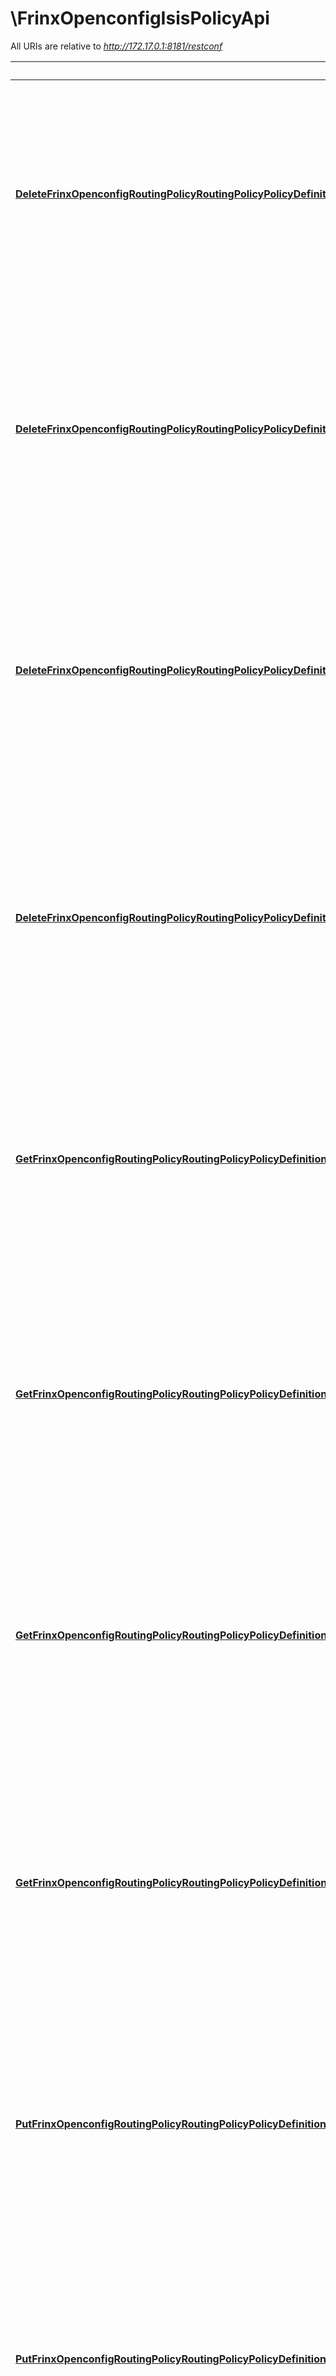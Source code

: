 # \FrinxOpenconfigIsisPolicyApi

All URIs are relative to *http://172.17.0.1:8181/restconf*

Method | HTTP request | Description
------------- | ------------- | -------------
[**DeleteFrinxOpenconfigRoutingPolicyRoutingPolicyPolicyDefinitionsPolicyDefinitionStatementsStatementActionsIsisActions**](FrinxOpenconfigIsisPolicyApi.md#DeleteFrinxOpenconfigRoutingPolicyRoutingPolicyPolicyDefinitionsPolicyDefinitionStatementsStatementActionsIsisActions) | **Delete** /config/network-topology:network-topology/network-topology:topology/unified/network-topology:node/{node-id}/yang-ext:mount/frinx-openconfig-routing-policy:routing-policy/frinx-openconfig-routing-policy:policy-definitions/frinx-openconfig-routing-policy:policy-definition/{name}/frinx-openconfig-routing-policy:statements/frinx-openconfig-routing-policy:statement/{statement-name}/frinx-openconfig-routing-policy:actions/frinx-openconfig-isis-policy:isis-actions/ | 
[**DeleteFrinxOpenconfigRoutingPolicyRoutingPolicyPolicyDefinitionsPolicyDefinitionStatementsStatementActionsIsisActionsConfig**](FrinxOpenconfigIsisPolicyApi.md#DeleteFrinxOpenconfigRoutingPolicyRoutingPolicyPolicyDefinitionsPolicyDefinitionStatementsStatementActionsIsisActionsConfig) | **Delete** /config/network-topology:network-topology/network-topology:topology/unified/network-topology:node/{node-id}/yang-ext:mount/frinx-openconfig-routing-policy:routing-policy/frinx-openconfig-routing-policy:policy-definitions/frinx-openconfig-routing-policy:policy-definition/{name}/frinx-openconfig-routing-policy:statements/frinx-openconfig-routing-policy:statement/{statement-name}/frinx-openconfig-routing-policy:actions/frinx-openconfig-isis-policy:isis-actions/frinx-openconfig-isis-policy:config/ | 
[**DeleteFrinxOpenconfigRoutingPolicyRoutingPolicyPolicyDefinitionsPolicyDefinitionStatementsStatementConditionsIsisConditions**](FrinxOpenconfigIsisPolicyApi.md#DeleteFrinxOpenconfigRoutingPolicyRoutingPolicyPolicyDefinitionsPolicyDefinitionStatementsStatementConditionsIsisConditions) | **Delete** /config/network-topology:network-topology/network-topology:topology/unified/network-topology:node/{node-id}/yang-ext:mount/frinx-openconfig-routing-policy:routing-policy/frinx-openconfig-routing-policy:policy-definitions/frinx-openconfig-routing-policy:policy-definition/{name}/frinx-openconfig-routing-policy:statements/frinx-openconfig-routing-policy:statement/{statement-name}/frinx-openconfig-routing-policy:conditions/frinx-openconfig-isis-policy:isis-conditions/ | 
[**DeleteFrinxOpenconfigRoutingPolicyRoutingPolicyPolicyDefinitionsPolicyDefinitionStatementsStatementConditionsIsisConditionsConfig**](FrinxOpenconfigIsisPolicyApi.md#DeleteFrinxOpenconfigRoutingPolicyRoutingPolicyPolicyDefinitionsPolicyDefinitionStatementsStatementConditionsIsisConditionsConfig) | **Delete** /config/network-topology:network-topology/network-topology:topology/unified/network-topology:node/{node-id}/yang-ext:mount/frinx-openconfig-routing-policy:routing-policy/frinx-openconfig-routing-policy:policy-definitions/frinx-openconfig-routing-policy:policy-definition/{name}/frinx-openconfig-routing-policy:statements/frinx-openconfig-routing-policy:statement/{statement-name}/frinx-openconfig-routing-policy:conditions/frinx-openconfig-isis-policy:isis-conditions/frinx-openconfig-isis-policy:config/ | 
[**GetFrinxOpenconfigRoutingPolicyRoutingPolicyPolicyDefinitionsPolicyDefinitionStatementsStatementActionsIsisActions**](FrinxOpenconfigIsisPolicyApi.md#GetFrinxOpenconfigRoutingPolicyRoutingPolicyPolicyDefinitionsPolicyDefinitionStatementsStatementActionsIsisActions) | **Get** /config/network-topology:network-topology/network-topology:topology/unified/network-topology:node/{node-id}/yang-ext:mount/frinx-openconfig-routing-policy:routing-policy/frinx-openconfig-routing-policy:policy-definitions/frinx-openconfig-routing-policy:policy-definition/{name}/frinx-openconfig-routing-policy:statements/frinx-openconfig-routing-policy:statement/{statement-name}/frinx-openconfig-routing-policy:actions/frinx-openconfig-isis-policy:isis-actions/ | 
[**GetFrinxOpenconfigRoutingPolicyRoutingPolicyPolicyDefinitionsPolicyDefinitionStatementsStatementActionsIsisActionsConfig**](FrinxOpenconfigIsisPolicyApi.md#GetFrinxOpenconfigRoutingPolicyRoutingPolicyPolicyDefinitionsPolicyDefinitionStatementsStatementActionsIsisActionsConfig) | **Get** /config/network-topology:network-topology/network-topology:topology/unified/network-topology:node/{node-id}/yang-ext:mount/frinx-openconfig-routing-policy:routing-policy/frinx-openconfig-routing-policy:policy-definitions/frinx-openconfig-routing-policy:policy-definition/{name}/frinx-openconfig-routing-policy:statements/frinx-openconfig-routing-policy:statement/{statement-name}/frinx-openconfig-routing-policy:actions/frinx-openconfig-isis-policy:isis-actions/frinx-openconfig-isis-policy:config/ | 
[**GetFrinxOpenconfigRoutingPolicyRoutingPolicyPolicyDefinitionsPolicyDefinitionStatementsStatementConditionsIsisConditions**](FrinxOpenconfigIsisPolicyApi.md#GetFrinxOpenconfigRoutingPolicyRoutingPolicyPolicyDefinitionsPolicyDefinitionStatementsStatementConditionsIsisConditions) | **Get** /config/network-topology:network-topology/network-topology:topology/unified/network-topology:node/{node-id}/yang-ext:mount/frinx-openconfig-routing-policy:routing-policy/frinx-openconfig-routing-policy:policy-definitions/frinx-openconfig-routing-policy:policy-definition/{name}/frinx-openconfig-routing-policy:statements/frinx-openconfig-routing-policy:statement/{statement-name}/frinx-openconfig-routing-policy:conditions/frinx-openconfig-isis-policy:isis-conditions/ | 
[**GetFrinxOpenconfigRoutingPolicyRoutingPolicyPolicyDefinitionsPolicyDefinitionStatementsStatementConditionsIsisConditionsConfig**](FrinxOpenconfigIsisPolicyApi.md#GetFrinxOpenconfigRoutingPolicyRoutingPolicyPolicyDefinitionsPolicyDefinitionStatementsStatementConditionsIsisConditionsConfig) | **Get** /config/network-topology:network-topology/network-topology:topology/unified/network-topology:node/{node-id}/yang-ext:mount/frinx-openconfig-routing-policy:routing-policy/frinx-openconfig-routing-policy:policy-definitions/frinx-openconfig-routing-policy:policy-definition/{name}/frinx-openconfig-routing-policy:statements/frinx-openconfig-routing-policy:statement/{statement-name}/frinx-openconfig-routing-policy:conditions/frinx-openconfig-isis-policy:isis-conditions/frinx-openconfig-isis-policy:config/ | 
[**PutFrinxOpenconfigRoutingPolicyRoutingPolicyPolicyDefinitionsPolicyDefinitionStatementsStatementActionsIsisActions**](FrinxOpenconfigIsisPolicyApi.md#PutFrinxOpenconfigRoutingPolicyRoutingPolicyPolicyDefinitionsPolicyDefinitionStatementsStatementActionsIsisActions) | **Put** /config/network-topology:network-topology/network-topology:topology/unified/network-topology:node/{node-id}/yang-ext:mount/frinx-openconfig-routing-policy:routing-policy/frinx-openconfig-routing-policy:policy-definitions/frinx-openconfig-routing-policy:policy-definition/{name}/frinx-openconfig-routing-policy:statements/frinx-openconfig-routing-policy:statement/{statement-name}/frinx-openconfig-routing-policy:actions/frinx-openconfig-isis-policy:isis-actions/ | 
[**PutFrinxOpenconfigRoutingPolicyRoutingPolicyPolicyDefinitionsPolicyDefinitionStatementsStatementActionsIsisActionsConfig**](FrinxOpenconfigIsisPolicyApi.md#PutFrinxOpenconfigRoutingPolicyRoutingPolicyPolicyDefinitionsPolicyDefinitionStatementsStatementActionsIsisActionsConfig) | **Put** /config/network-topology:network-topology/network-topology:topology/unified/network-topology:node/{node-id}/yang-ext:mount/frinx-openconfig-routing-policy:routing-policy/frinx-openconfig-routing-policy:policy-definitions/frinx-openconfig-routing-policy:policy-definition/{name}/frinx-openconfig-routing-policy:statements/frinx-openconfig-routing-policy:statement/{statement-name}/frinx-openconfig-routing-policy:actions/frinx-openconfig-isis-policy:isis-actions/frinx-openconfig-isis-policy:config/ | 
[**PutFrinxOpenconfigRoutingPolicyRoutingPolicyPolicyDefinitionsPolicyDefinitionStatementsStatementConditionsIsisConditions**](FrinxOpenconfigIsisPolicyApi.md#PutFrinxOpenconfigRoutingPolicyRoutingPolicyPolicyDefinitionsPolicyDefinitionStatementsStatementConditionsIsisConditions) | **Put** /config/network-topology:network-topology/network-topology:topology/unified/network-topology:node/{node-id}/yang-ext:mount/frinx-openconfig-routing-policy:routing-policy/frinx-openconfig-routing-policy:policy-definitions/frinx-openconfig-routing-policy:policy-definition/{name}/frinx-openconfig-routing-policy:statements/frinx-openconfig-routing-policy:statement/{statement-name}/frinx-openconfig-routing-policy:conditions/frinx-openconfig-isis-policy:isis-conditions/ | 
[**PutFrinxOpenconfigRoutingPolicyRoutingPolicyPolicyDefinitionsPolicyDefinitionStatementsStatementConditionsIsisConditionsConfig**](FrinxOpenconfigIsisPolicyApi.md#PutFrinxOpenconfigRoutingPolicyRoutingPolicyPolicyDefinitionsPolicyDefinitionStatementsStatementConditionsIsisConditionsConfig) | **Put** /config/network-topology:network-topology/network-topology:topology/unified/network-topology:node/{node-id}/yang-ext:mount/frinx-openconfig-routing-policy:routing-policy/frinx-openconfig-routing-policy:policy-definitions/frinx-openconfig-routing-policy:policy-definition/{name}/frinx-openconfig-routing-policy:statements/frinx-openconfig-routing-policy:statement/{statement-name}/frinx-openconfig-routing-policy:conditions/frinx-openconfig-isis-policy:isis-conditions/frinx-openconfig-isis-policy:config/ | 


# **DeleteFrinxOpenconfigRoutingPolicyRoutingPolicyPolicyDefinitionsPolicyDefinitionStatementsStatementActionsIsisActions**
> DeleteFrinxOpenconfigRoutingPolicyRoutingPolicyPolicyDefinitionsPolicyDefinitionStatementsStatementActionsIsisActions(ctx, name, statementName, nodeId)


removes frinx.openconfig.isis.policy.isisactions.IsisActions

### Required Parameters

Name | Type | Description  | Notes
------------- | ------------- | ------------- | -------------
 **ctx** | **context.Context** | context for authentication, logging, cancellation, deadlines, tracing, etc.
  **name** | **string**| Id of policy-definition | 
  **statementName** | **string**| Id of statement | 
  **nodeId** | **string**|  | 

### Return type

 (empty response body)

### Authorization

[basicAuth](../README.md#basicAuth)

### HTTP request headers

 - **Content-Type**: application/json, application/xml
 - **Accept**: application/json, application/xml

[[Back to top]](#) [[Back to API list]](../README.md#documentation-for-api-endpoints) [[Back to Model list]](../README.md#documentation-for-models) [[Back to README]](../README.md)

# **DeleteFrinxOpenconfigRoutingPolicyRoutingPolicyPolicyDefinitionsPolicyDefinitionStatementsStatementActionsIsisActionsConfig**
> DeleteFrinxOpenconfigRoutingPolicyRoutingPolicyPolicyDefinitionsPolicyDefinitionStatementsStatementActionsIsisActionsConfig(ctx, name, statementName, nodeId)


removes frinx.openconfig.isis.policy.isisactions.isisactions.Config

### Required Parameters

Name | Type | Description  | Notes
------------- | ------------- | ------------- | -------------
 **ctx** | **context.Context** | context for authentication, logging, cancellation, deadlines, tracing, etc.
  **name** | **string**| Id of policy-definition | 
  **statementName** | **string**| Id of statement | 
  **nodeId** | **string**|  | 

### Return type

 (empty response body)

### Authorization

[basicAuth](../README.md#basicAuth)

### HTTP request headers

 - **Content-Type**: application/json, application/xml
 - **Accept**: application/json, application/xml

[[Back to top]](#) [[Back to API list]](../README.md#documentation-for-api-endpoints) [[Back to Model list]](../README.md#documentation-for-models) [[Back to README]](../README.md)

# **DeleteFrinxOpenconfigRoutingPolicyRoutingPolicyPolicyDefinitionsPolicyDefinitionStatementsStatementConditionsIsisConditions**
> DeleteFrinxOpenconfigRoutingPolicyRoutingPolicyPolicyDefinitionsPolicyDefinitionStatementsStatementConditionsIsisConditions(ctx, name, statementName, nodeId)


removes frinx.openconfig.isis.policy.isismatchconditions.IsisConditions

### Required Parameters

Name | Type | Description  | Notes
------------- | ------------- | ------------- | -------------
 **ctx** | **context.Context** | context for authentication, logging, cancellation, deadlines, tracing, etc.
  **name** | **string**| Id of policy-definition | 
  **statementName** | **string**| Id of statement | 
  **nodeId** | **string**|  | 

### Return type

 (empty response body)

### Authorization

[basicAuth](../README.md#basicAuth)

### HTTP request headers

 - **Content-Type**: application/json, application/xml
 - **Accept**: application/json, application/xml

[[Back to top]](#) [[Back to API list]](../README.md#documentation-for-api-endpoints) [[Back to Model list]](../README.md#documentation-for-models) [[Back to README]](../README.md)

# **DeleteFrinxOpenconfigRoutingPolicyRoutingPolicyPolicyDefinitionsPolicyDefinitionStatementsStatementConditionsIsisConditionsConfig**
> DeleteFrinxOpenconfigRoutingPolicyRoutingPolicyPolicyDefinitionsPolicyDefinitionStatementsStatementConditionsIsisConditionsConfig(ctx, name, statementName, nodeId)


removes frinx.openconfig.isis.policy.isismatchconditions.isisconditions.Config

### Required Parameters

Name | Type | Description  | Notes
------------- | ------------- | ------------- | -------------
 **ctx** | **context.Context** | context for authentication, logging, cancellation, deadlines, tracing, etc.
  **name** | **string**| Id of policy-definition | 
  **statementName** | **string**| Id of statement | 
  **nodeId** | **string**|  | 

### Return type

 (empty response body)

### Authorization

[basicAuth](../README.md#basicAuth)

### HTTP request headers

 - **Content-Type**: application/json, application/xml
 - **Accept**: application/json, application/xml

[[Back to top]](#) [[Back to API list]](../README.md#documentation-for-api-endpoints) [[Back to Model list]](../README.md#documentation-for-models) [[Back to README]](../README.md)

# **GetFrinxOpenconfigRoutingPolicyRoutingPolicyPolicyDefinitionsPolicyDefinitionStatementsStatementActionsIsisActions**
> FrinxOpenconfigIsisPolicyIsisactionsIsisActionsResponse GetFrinxOpenconfigRoutingPolicyRoutingPolicyPolicyDefinitionsPolicyDefinitionStatementsStatementActionsIsisActions(ctx, name, statementName, nodeId)


### Required Parameters

Name | Type | Description  | Notes
------------- | ------------- | ------------- | -------------
 **ctx** | **context.Context** | context for authentication, logging, cancellation, deadlines, tracing, etc.
  **name** | **string**| Id of policy-definition | 
  **statementName** | **string**| Id of statement | 
  **nodeId** | **string**|  | 

### Return type

[**FrinxOpenconfigIsisPolicyIsisactionsIsisActionsResponse**](frinx.openconfig.isis.policy.isisactions.IsisActions.response.md)

### Authorization

[basicAuth](../README.md#basicAuth)

### HTTP request headers

 - **Content-Type**: application/json, application/xml
 - **Accept**: application/json, application/xml

[[Back to top]](#) [[Back to API list]](../README.md#documentation-for-api-endpoints) [[Back to Model list]](../README.md#documentation-for-models) [[Back to README]](../README.md)

# **GetFrinxOpenconfigRoutingPolicyRoutingPolicyPolicyDefinitionsPolicyDefinitionStatementsStatementActionsIsisActionsConfig**
> FrinxOpenconfigIsisPolicyIsisactionsIsisactionsConfigResponse GetFrinxOpenconfigRoutingPolicyRoutingPolicyPolicyDefinitionsPolicyDefinitionStatementsStatementActionsIsisActionsConfig(ctx, name, statementName, nodeId)


### Required Parameters

Name | Type | Description  | Notes
------------- | ------------- | ------------- | -------------
 **ctx** | **context.Context** | context for authentication, logging, cancellation, deadlines, tracing, etc.
  **name** | **string**| Id of policy-definition | 
  **statementName** | **string**| Id of statement | 
  **nodeId** | **string**|  | 

### Return type

[**FrinxOpenconfigIsisPolicyIsisactionsIsisactionsConfigResponse**](frinx.openconfig.isis.policy.isisactions.isisactions.Config.response.md)

### Authorization

[basicAuth](../README.md#basicAuth)

### HTTP request headers

 - **Content-Type**: application/json, application/xml
 - **Accept**: application/json, application/xml

[[Back to top]](#) [[Back to API list]](../README.md#documentation-for-api-endpoints) [[Back to Model list]](../README.md#documentation-for-models) [[Back to README]](../README.md)

# **GetFrinxOpenconfigRoutingPolicyRoutingPolicyPolicyDefinitionsPolicyDefinitionStatementsStatementConditionsIsisConditions**
> FrinxOpenconfigIsisPolicyIsismatchconditionsIsisConditionsResponse GetFrinxOpenconfigRoutingPolicyRoutingPolicyPolicyDefinitionsPolicyDefinitionStatementsStatementConditionsIsisConditions(ctx, name, statementName, nodeId)


### Required Parameters

Name | Type | Description  | Notes
------------- | ------------- | ------------- | -------------
 **ctx** | **context.Context** | context for authentication, logging, cancellation, deadlines, tracing, etc.
  **name** | **string**| Id of policy-definition | 
  **statementName** | **string**| Id of statement | 
  **nodeId** | **string**|  | 

### Return type

[**FrinxOpenconfigIsisPolicyIsismatchconditionsIsisConditionsResponse**](frinx.openconfig.isis.policy.isismatchconditions.IsisConditions.response.md)

### Authorization

[basicAuth](../README.md#basicAuth)

### HTTP request headers

 - **Content-Type**: application/json, application/xml
 - **Accept**: application/json, application/xml

[[Back to top]](#) [[Back to API list]](../README.md#documentation-for-api-endpoints) [[Back to Model list]](../README.md#documentation-for-models) [[Back to README]](../README.md)

# **GetFrinxOpenconfigRoutingPolicyRoutingPolicyPolicyDefinitionsPolicyDefinitionStatementsStatementConditionsIsisConditionsConfig**
> FrinxOpenconfigIsisPolicyIsismatchconditionsIsisconditionsConfigResponse GetFrinxOpenconfigRoutingPolicyRoutingPolicyPolicyDefinitionsPolicyDefinitionStatementsStatementConditionsIsisConditionsConfig(ctx, name, statementName, nodeId)


### Required Parameters

Name | Type | Description  | Notes
------------- | ------------- | ------------- | -------------
 **ctx** | **context.Context** | context for authentication, logging, cancellation, deadlines, tracing, etc.
  **name** | **string**| Id of policy-definition | 
  **statementName** | **string**| Id of statement | 
  **nodeId** | **string**|  | 

### Return type

[**FrinxOpenconfigIsisPolicyIsismatchconditionsIsisconditionsConfigResponse**](frinx.openconfig.isis.policy.isismatchconditions.isisconditions.Config.response.md)

### Authorization

[basicAuth](../README.md#basicAuth)

### HTTP request headers

 - **Content-Type**: application/json, application/xml
 - **Accept**: application/json, application/xml

[[Back to top]](#) [[Back to API list]](../README.md#documentation-for-api-endpoints) [[Back to Model list]](../README.md#documentation-for-models) [[Back to README]](../README.md)

# **PutFrinxOpenconfigRoutingPolicyRoutingPolicyPolicyDefinitionsPolicyDefinitionStatementsStatementActionsIsisActions**
> PutFrinxOpenconfigRoutingPolicyRoutingPolicyPolicyDefinitionsPolicyDefinitionStatementsStatementActionsIsisActions(ctx, name, statementName, frinxOpenconfigIsisPolicyIsisactionsIsisActionsBodyParam, nodeId)


creates or updates frinx.openconfig.isis.policy.isisactions.IsisActions

### Required Parameters

Name | Type | Description  | Notes
------------- | ------------- | ------------- | -------------
 **ctx** | **context.Context** | context for authentication, logging, cancellation, deadlines, tracing, etc.
  **name** | **string**| Id of policy-definition | 
  **statementName** | **string**| Id of statement | 
  **frinxOpenconfigIsisPolicyIsisactionsIsisActionsBodyParam** | [**FrinxOpenconfigIsisPolicyIsisactionsIsisActionsRequest**](FrinxOpenconfigIsisPolicyIsisactionsIsisActionsRequest.md)| frinx.openconfig.isis.policy.isisactions.IsisActions to be added or updated | 
  **nodeId** | **string**|  | 

### Return type

 (empty response body)

### Authorization

[basicAuth](../README.md#basicAuth)

### HTTP request headers

 - **Content-Type**: application/json, application/xml
 - **Accept**: application/json, application/xml

[[Back to top]](#) [[Back to API list]](../README.md#documentation-for-api-endpoints) [[Back to Model list]](../README.md#documentation-for-models) [[Back to README]](../README.md)

# **PutFrinxOpenconfigRoutingPolicyRoutingPolicyPolicyDefinitionsPolicyDefinitionStatementsStatementActionsIsisActionsConfig**
> PutFrinxOpenconfigRoutingPolicyRoutingPolicyPolicyDefinitionsPolicyDefinitionStatementsStatementActionsIsisActionsConfig(ctx, name, statementName, frinxOpenconfigIsisPolicyIsisactionsIsisactionsConfigBodyParam, nodeId)


creates or updates frinx.openconfig.isis.policy.isisactions.isisactions.Config

### Required Parameters

Name | Type | Description  | Notes
------------- | ------------- | ------------- | -------------
 **ctx** | **context.Context** | context for authentication, logging, cancellation, deadlines, tracing, etc.
  **name** | **string**| Id of policy-definition | 
  **statementName** | **string**| Id of statement | 
  **frinxOpenconfigIsisPolicyIsisactionsIsisactionsConfigBodyParam** | [**FrinxOpenconfigIsisPolicyIsisactionsIsisactionsConfigRequest**](FrinxOpenconfigIsisPolicyIsisactionsIsisactionsConfigRequest.md)| frinx.openconfig.isis.policy.isisactions.isisactions.Config to be added or updated | 
  **nodeId** | **string**|  | 

### Return type

 (empty response body)

### Authorization

[basicAuth](../README.md#basicAuth)

### HTTP request headers

 - **Content-Type**: application/json, application/xml
 - **Accept**: application/json, application/xml

[[Back to top]](#) [[Back to API list]](../README.md#documentation-for-api-endpoints) [[Back to Model list]](../README.md#documentation-for-models) [[Back to README]](../README.md)

# **PutFrinxOpenconfigRoutingPolicyRoutingPolicyPolicyDefinitionsPolicyDefinitionStatementsStatementConditionsIsisConditions**
> PutFrinxOpenconfigRoutingPolicyRoutingPolicyPolicyDefinitionsPolicyDefinitionStatementsStatementConditionsIsisConditions(ctx, name, statementName, frinxOpenconfigIsisPolicyIsismatchconditionsIsisConditionsBodyParam, nodeId)


creates or updates frinx.openconfig.isis.policy.isismatchconditions.IsisConditions

### Required Parameters

Name | Type | Description  | Notes
------------- | ------------- | ------------- | -------------
 **ctx** | **context.Context** | context for authentication, logging, cancellation, deadlines, tracing, etc.
  **name** | **string**| Id of policy-definition | 
  **statementName** | **string**| Id of statement | 
  **frinxOpenconfigIsisPolicyIsismatchconditionsIsisConditionsBodyParam** | [**FrinxOpenconfigIsisPolicyIsismatchconditionsIsisConditionsRequest**](FrinxOpenconfigIsisPolicyIsismatchconditionsIsisConditionsRequest.md)| frinx.openconfig.isis.policy.isismatchconditions.IsisConditions to be added or updated | 
  **nodeId** | **string**|  | 

### Return type

 (empty response body)

### Authorization

[basicAuth](../README.md#basicAuth)

### HTTP request headers

 - **Content-Type**: application/json, application/xml
 - **Accept**: application/json, application/xml

[[Back to top]](#) [[Back to API list]](../README.md#documentation-for-api-endpoints) [[Back to Model list]](../README.md#documentation-for-models) [[Back to README]](../README.md)

# **PutFrinxOpenconfigRoutingPolicyRoutingPolicyPolicyDefinitionsPolicyDefinitionStatementsStatementConditionsIsisConditionsConfig**
> PutFrinxOpenconfigRoutingPolicyRoutingPolicyPolicyDefinitionsPolicyDefinitionStatementsStatementConditionsIsisConditionsConfig(ctx, name, statementName, frinxOpenconfigIsisPolicyIsismatchconditionsIsisconditionsConfigBodyParam, nodeId)


creates or updates frinx.openconfig.isis.policy.isismatchconditions.isisconditions.Config

### Required Parameters

Name | Type | Description  | Notes
------------- | ------------- | ------------- | -------------
 **ctx** | **context.Context** | context for authentication, logging, cancellation, deadlines, tracing, etc.
  **name** | **string**| Id of policy-definition | 
  **statementName** | **string**| Id of statement | 
  **frinxOpenconfigIsisPolicyIsismatchconditionsIsisconditionsConfigBodyParam** | [**FrinxOpenconfigIsisPolicyIsismatchconditionsIsisconditionsConfigRequest**](FrinxOpenconfigIsisPolicyIsismatchconditionsIsisconditionsConfigRequest.md)| frinx.openconfig.isis.policy.isismatchconditions.isisconditions.Config to be added or updated | 
  **nodeId** | **string**|  | 

### Return type

 (empty response body)

### Authorization

[basicAuth](../README.md#basicAuth)

### HTTP request headers

 - **Content-Type**: application/json, application/xml
 - **Accept**: application/json, application/xml

[[Back to top]](#) [[Back to API list]](../README.md#documentation-for-api-endpoints) [[Back to Model list]](../README.md#documentation-for-models) [[Back to README]](../README.md)

